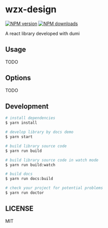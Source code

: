 # wzx-design

[![NPM version](https://img.shields.io/npm/v/wzx-design.svg?style=flat)](https://npmjs.org/package/wzx-design)
[![NPM downloads](http://img.shields.io/npm/dm/wzx-design.svg?style=flat)](https://npmjs.org/package/wzx-design)

A react library developed with dumi

## Usage

TODO

## Options

TODO

## Development

```bash
# install dependencies
$ yarn install

# develop library by docs demo
$ yarn start

# build library source code
$ yarn run build

# build library source code in watch mode
$ yarn run build:watch

# build docs
$ yarn run docs:build

# check your project for potential problems
$ yarn run doctor
```

## LICENSE

MIT
